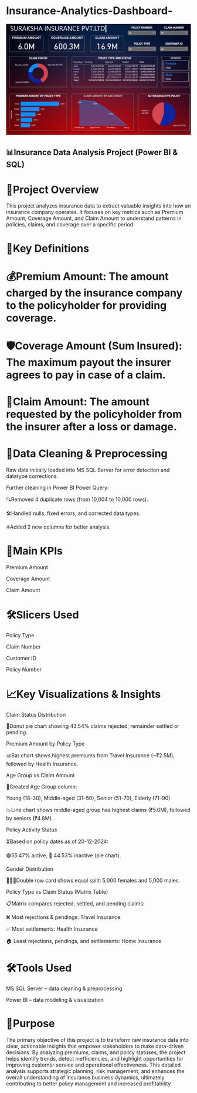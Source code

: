 # Insurance-Analytics-Dashboard-


![image alt](https://github.com/KARTHIKDAKOJI/Insurance-Analytics-Dashboard-/blob/7098426d29a03f1c1d6bb2ae3641cbc3b75e9717/Screenshot%202025-06-03%20100843.png)


## 📊Insurance Data Analysis Project (Power BI & SQL)
# 🚀Project Overview
This project analyzes insurance data to extract valuable insights into how an insurance company operates. It focuses on key metrics such as Premium Amount, Coverage Amount, and Claim Amount to understand patterns in policies, claims, and coverage over a specific period.

# 📌Key Definitions
# 💰Premium Amount: The amount charged by the insurance company to the policyholder for providing coverage.

# 🛡️Coverage Amount (Sum Insured): The maximum payout the insurer agrees to pay in case of a claim.

# 📄Claim Amount: The amount requested by the policyholder from the insurer after a loss or damage.

# 🧹Data Cleaning & Preprocessing
Raw data initially loaded into MS SQL Server for error detection and datatype corrections.

Further cleaning in Power BI Power Query:

 🔍Removed 4 duplicate rows (from 10,004 to 10,000 rows).

 🛠️Handled nulls, fixed errors, and corrected data types.

 ➕Added 2 new columns for better analysis.

# 🎯Main KPIs
Premium Amount

Coverage Amount

Claim Amount

# 🛠️Slicers Used
Policy Type

Claim Number

Customer ID

Policy Number

# 📈Key Visualizations & Insights
Claim Status Distribution

 🍩Donut pie chart showing 43.54% claims rejected; remainder settled or pending.

Premium Amount by Policy Type

 📊Bar chart shows highest premiums from Travel Insurance (~₹2.5M), followed by Health Insurance.

Age Group vs Claim Amount

 👥Created Age Group column:

Young (18–30), Middle-aged (31–50), Senior (51–70), Elderly (71–90)

 📉Line chart shows middle-aged group has highest claims (₹5.0M), followed by seniors (₹4.8M).

Policy Activity Status

 ⏳Based on policy dates as of 20-12-2024:

 🟢55.47% active, 🔴 44.53% inactive (pie chart).

Gender Distribution

 👩‍🦰👨Double row card shows equal split: 5,000 females and 5,000 males.

Policy Type vs Claim Status (Matrix Table)

 📋Matrix compares rejected, settled, and pending claims:

❌ Most rejections & pendings: Travel Insurance

✅ Most settlements: Health Insurance

🏠 Least rejections, pendings, and settlements: Home Insurance

# 🛠️Tools Used
MS SQL Server – data cleaning & preprocessing

Power BI – data modeling & visualization

# 🎯Purpose
The primary objective of this project is to transform raw insurance data into clear, actionable insights that empower stakeholders to make data-driven decisions. By analyzing premiums, claims, and policy statuses, the project helps identify trends, detect inefficiencies, and highlight opportunities for improving customer service and operational effectiveness. This detailed analysis supports strategic planning, risk management, and enhances the overall understanding of insurance business dynamics, ultimately contributing to better policy management and increased profitability

